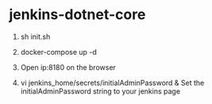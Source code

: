 # jenkins-dotnet-core

1. sh init.sh

2. docker-compose up -d

3. Open ip:8180 on the browser 

4. vi jenkins_home/secrets/initialAdminPassword & Set the initialAdminPassword string to your jenkins page
